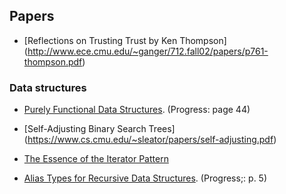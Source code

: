 ## Papers

* [Reflections on Trusting Trust by Ken Thompson]  (http://www.ece.cmu.edu/~ganger/712.fall02/papers/p761-thompson.pdf)

### Data structures
* [Purely Functional Data Structures](http://www.cs.cmu.edu/~rwh/theses/okasaki.pdf). (Progress: page 44)

* [Self-Adjusting Binary Search Trees]
(https://www.cs.cmu.edu/~sleator/papers/self-adjusting.pdf)

* [The Essence of the Iterator Pattern](https://www.cs.ox.ac.uk/jeremy.gibbons/publications/iterator.pdf)

* [Alias Types for Recursive Data Structures](https://www.cs.princeton.edu/~dpw/papers/alias-recursion.pdf). (Progress;: p. 5)
